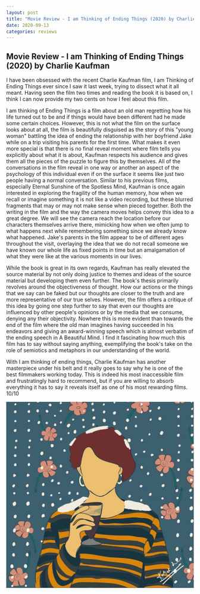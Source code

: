 ```yaml
---
layout: post
title: "Movie Review - I am Thinking of Ending Things (2020) by Charlie Kaufman"
date: 2020-09-13
categories: reviews
---
```


## Movie Review - I am Thinking of Ending Things (2020) by Charlie Kaufman

I have been obsessed with the recent Charlie Kaufman film, I am Thinking of Ending Things ever since I saw it last week, trying to dissect what it all meant. Having seen the film two times and reading the book it is based on, I think I can now provide my two cents on how I feel about this film. 

I am thinking of Ending Things is a film about an old man regretting how his life turned out to be and if things would have been different had he made some certain choices. However, this is not what the film on the surface looks about at all, the film is beautifully disguised as the story of this "young woman" battling the idea of ending the relationship with her boyfriend Jake while on a trip visiting his parents for the first time. What makes it even more special is that there is no final reveal moment where film tells you explicitly about what it is about, Kaufman respects his audience and gives them all the pieces of the puzzle to figure this by themselves. All of the conversations in the film reveal in one way or another an aspect of the psychology of this individual even if on the surface it seems like just two people having a normal conversation. Similar to his previous films, especially Eternal Sunshine of the Spotless Mind, Kaufman is once again interested in exploring the fragility of the human memory, how when we recall or imagine something it is not like a video recording, but these blurred fragments that may or may not make sense when pieced together. Both the writing in the film and the way the camera moves helps convey this idea to a great degree. We will see the camera reach the location before our characters themselves arrive there, mimicking how when we often jump to what happens next while remembering something since we already know what happened. Jake's parents in the film appear to be of different ages throughout the visit, overlaying the idea that we do not recall someone we have known our whole life as fixed points in time but an amalgamation of what they were like at the various moments in our lives.

While the book is great in its own regards, Kaufman has really elevated the source material by not only doing justice to themes and ideas of the source material but developing them even further. The book's thesis primarily revolves around the objectiveness of thought. How our actions or the things that we say can be faked but our thoughts are closer to the truth and are more representative of our true selves. However, the film offers a critique of this idea by going one step further to say that even our thoughts are influenced by other people's opinions or by the media that we consume, denying any their objectivity. Nowhere this is more evident than towards the end of the film where the old man imagines having succeeded in his endeavors and giving an award-winning speech which is almost verbatim of the ending speech in A Beautiful Mind. I find it fascinating how much this film has to say without saying anything, exemplifying the book's take on the role of semiotics and metaphors in our understanding of the world.

With I am thinking of ending things, Charlie Kaufman has another masterpiece under his belt and it really goes to say why he is one of the best filmmakers working today. This is indeed his most inaccessible film and frustratingly hard to recommend, but if you are willing to absorb everything it has to say it reveals itself as one of his most rewarding films. 10/10

 <div style="text-align: center;">
<img src="/assets/itoet.jpg" alt="I am Thinking of Ending Things digital painting"/>
</div>